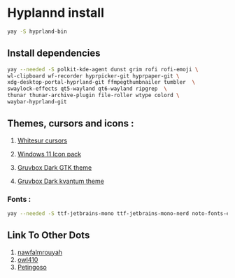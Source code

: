 
# Hyplannd install 
```sh
yay -S hyprland-bin
```

## Install dependencies
```sh
yay --needed -S polkit-kde-agent dunst grim rofi rofi-emoji \
wl-clipboard wf-recorder hyprpicker-git hyprpaper-git \
xdg-desktop-portal-hyprland-git ffmpegthumbnailer tumbler  \
swaylock-effects qt5-wayland qt6-wayland ripgrep  \
thunar thunar-archive-plugin file-roller wtype colord \
waybar-hyprland-git
```

## Themes, cursors and icons : 
1. [Whitesur cursors](https://www.pling.com/p/1411743/)
2. [Windows 11 Icon pack](https://www.pling.com/p/1546069/)
3. [Gruvbox Dark GTK theme](https://www.gnome-look.org/p/1681313/#:~:text=Gruvbox%20GTK%20Themes&text=The%20idea%20was%20born%20from,unique%20look%20to%20working%20environments.)

4. [Gruvbox Dark kvantum theme](https://github.com/thefallnn/Gruvbox-Kvantum)


### Fonts :
```sh
yay --needed -S ttf-jetbrains-mono ttf-jetbrains-mono-nerd noto-fonts-emoji

```

## Link To Other Dots

1. [nawfalmrouyah](https://github.com/nawfalmrouyan/hyprland)
2. [owl410](https://notabug.org/owl410/owl_dotfiles/src/master/Hyprland/Hypr_Arch)
3. [Petingoso](https://github.com/Petingoso/dotfiles)
